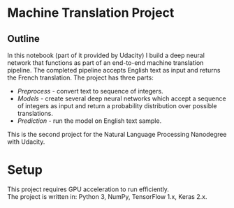 # Machine Translation Project

## Outline

In this notebook (part of it provided by Udacity) I build a deep neural network that functions as part of an end-to-end machine translation pipeline. The completed pipeline accepts English text as input and returns the French translation. The project has three parts:

  - _Preprocess_ - convert text to sequence of integers.<br>
  - _Models_ - create several deep neural networks which accept a sequence of integers as input and return a probability distribution over possible translations.<br>
  - _Prediction_ - run the model on English text sample.


This is the second project for the  Natural Language Processing Nanodegree with Udacity.


# Setup

This project requires GPU acceleration to run efficiently.<br>
The project is written in: Python 3, NumPy, TensorFlow 1.x, Keras 2.x.


